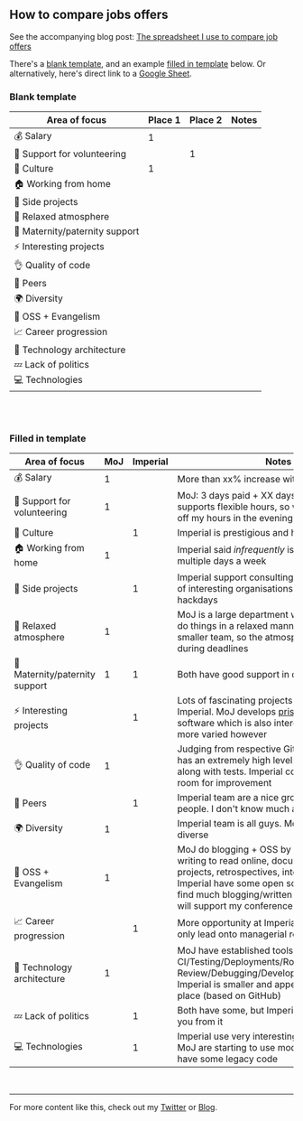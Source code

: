 
## How to compare jobs offers

See the accompanying blog post: [The spreadsheet I use to compare job offers](https://umaar.com/blog/spreadsheet-to-compare-job-offers-in-tech/)

There's a [blank template](#blank-template), and an example [filled in template](#filled-in-template) below. Or alternatively, here's direct link to a [Google Sheet](https://docs.google.com/spreadsheets/d/1T4J8DaGO1gwNuDL8Csax6F7UyMgc9qsvOKyIzrZsnYg/edit?usp=sharing).

### Blank template


Area of focus | Place 1 | Place 2 | Notes
-- | -- | -- | --
💰️ Salary | 1 |   |  
🏥 Support for volunteering |   | 1 |  
👥 Culture | 1 |   |  
🏠️ Working from home |   |   |  
🧠️ Side projects |   |   |  
💆 Relaxed atmosphere |   |   |  
👶️ Maternity/paternity support |   |   |  
⚡️ Interesting projects |   |   |  
👌 Quality of code |   |   |  
🍐 Peers |   |   |  
🌍 Diversity |   |   |  
📢 OSS + Evangelism |   |   |  
📈 Career progression |   |   |  
📐 Technology architecture |   |   |  
💤 Lack of politics |   |   |  
💻 Technologies |   |   |  

<br />
<br />

### Filled in template


|Area of focus                  |MoJ|Imperial|Notes                                                                                                                                                                                                                                                                |
|-------------------------------|---|--------|---------------------------------------------------------------------------------------------------------------------------------------------------------------------------------------------------------------------------------------------------------------------|
|💰️ Salary                     |1  |        |More than xx% increase with MoJ                                                                                                                                                                                                                                      |
|🏥 Support for volunteering    |1  |        |MoJ: 3 days paid + XX days unpaid. Imperial supports flexible hours, so would need to finish off my hours in the evening or weekend                                                                                                                                  |
|👥 Culture                     |   |1       |Imperial is prestigious and has stimulating work                                                                                                                                                                                                                     |
|🏠️ Working from home          |1  |        |Imperial said _infrequently_ is ok. MoJ could be multiple days a week                                                                                                                                                                                                  |
|🧠️ Side projects              |   |1       |Imperial support consulting + working with lots of interesting organisations. MoJ offer hackdays                                                                                                                                         |
|💆 Relaxed atmosphere          |1  |        |MoJ is a large department with opportunity to do things in a relaxed manner. Imperial is a smaller team, so the atmosphere may change during deadlines                                                                                                                 |
|👶️ Maternity/paternity support|1  |1       |Both have good support in different ways                                                                                                                                                                                                                             |
|⚡️ Interesting projects        |   |1       |Lots of fascinating projects to work on at Imperial. MoJ develops [prison software](/blog/learning-from-open-source/#%E2%9E%A1%EF%B8%8F-prisoner-categorisation---ministry-of-justice) + court software which is also interesting. Imperial is more varied however                                                                                                        |
|👌 Quality of code             |1  |        |Judging from respective GitHub projects, MoJ has an extremely high level of code quality along with tests. Imperial codebase has some room for improvement                                                                                                           |
|🍐 Peers                       |   |1       |Imperial team are a nice group of likeminded people. I don't know much about MoJ folk                                                                                                                                                                                |
|🌍 Diversity                   |1  |        |Imperial team is all guys. MoJ are much more diverse                                                                                                                                                                                                                 |
|📢 OSS + Evangelism            |1  |        |MoJ do blogging + OSS by default. Lots of writing to read online, documentation for their projects, retrospectives, interactive demos. Imperial have some open source code, couldn't find much blogging/written experiences. Both will support my conference speaking|
|📈 Career progression          |   |1       |More opportunity at Imperial. MoJ seems to only lead onto managerial roles                                                                                                                                                                                           |
|📐 Technology architecture     |1  |        |MoJ have established tools for CI/Testing/Deployments/Rollbacks/Code Review/Debugging/Development/Collaboration. Imperial is smaller and appears to have less in place (based on GitHub)                                                                             |
|💤 Lack of politics            |   |1       |Both have some, but Imperial better protects you from it                                                                                                                                                                                                             |
|💻 Technologies                |   |1       |Imperial use very interesting + modern tech. MoJ are starting to use modern tech, but also have some legacy code                                                                                                                                                     |
<br />

---

For more content like this, check out my [Twitter](https://twitter.com/umaar) or [Blog](https://umaar.com/blog/). 